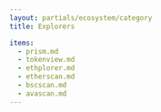 ```yaml
---
layout: partials/ecosystem/category
title: Explorers

items:
  - prism.md
  - tokenview.md
  - ethplorer.md
  - etherscan.md
  - bscscan.md
  - avascan.md
---
```

